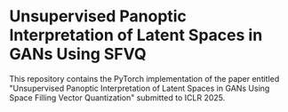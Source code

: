 # Unsupervised Panoptic Interpretation of Latent Spaces in GANs Using SFVQ
This repository contains the PyTorch implementation of the paper entitled "Unsupervised Panoptic Interpretation of Latent Spaces in GANs Using Space Filling Vector Quantization" submitted to ICLR 2025.
